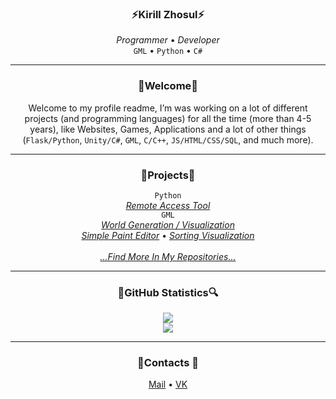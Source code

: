 <h3 align="center">⚡Kirill Zhosul⚡</h3>
<p align="center">
  <i>Programmer</i> • <i>Developer</i><br>
  <code>GML</code> • <code>Python</code> • <code>C#</code><br>
</p>
  
--- 

<h3 align="center">💬Welcome💬</h3>
<p align="center">
  Welcome to my profile readme, I’m was working on a lot of different projects (and programming languages) for all the time (more than 4-5 years), like Websites, Games, Applications and a lot of other things (<code>Flask/Python</code>, <code>Unity/C#</code>, <code>GML</code>, <code>C/C++</code>, <code>JS/HTML/CSS/SQL</code>, and much more).
</p>

--- 

<h3 align="center">📂Projects📂</h3>
<p align="center">
  <code>Python</code><br> 
  <i><a href="https://github.com/kirillzhosul/python-remote-access">Remote Access Tool</a></i>
  <br>
  <code>GML</code><br>
  <i><a href="https://github.com/kirillzhosul/gamemaker-paint-editor">World Generation / Visualization</a></i><br>
  <i><a href="https://github.com/kirillzhosul/gamemaker-paint-editor">Simple Paint Editor</a></i>
  •
  <i><a href="https://github.com/kirillzhosul/gamemaker-paint-editor">Sorting Visualization</a></i><br>
  <br>
  <i><a href="https://github.com/kirillzhosul?tab=repositories">...Find More In My Repositories...</a></i><br>
</p>
  
--- 

<h3 align="center">🔎GitHub Statistics🔍</h3>
<div align="center">
  <a href="https://github.com/kirillzhosul">
    <img src="https://github-readme-stats.vercel.app/api?username=kirillzhosul&theme=dark&count_private=true&show_icons=true&include_all_commits=true">
  </a><br>
  <a href="https://github.com/kirillzhosul?tab=repositories">
    <img src="https://github-readme-stats.vercel.app/api/top-langs/?username=kirillzhosul&theme=dark&layout=compact&card_width=450">
  </a>
</div>

--- 
  
<h3 align="center">📧Contacts 📧</h3>
<p align="center">
  <a href="mailto: kirill_zhosul@vk.com">Mail</a> •
  <a href="https://vk.com/kirillzhosul">VK</a>
</p>
